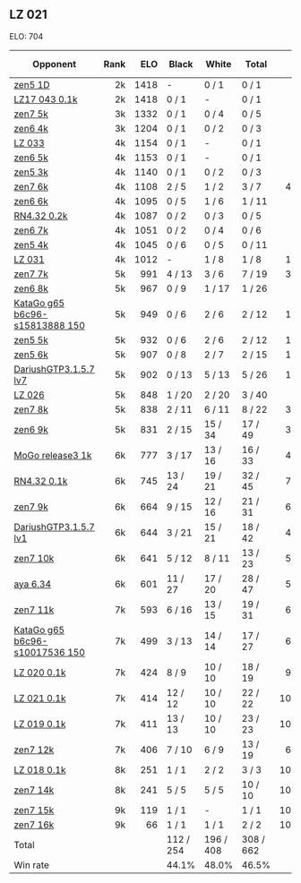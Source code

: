 ## LZ 021 ##

ELO: 704

Opponent | Rank | ELO | Black | White | Total | Win rate
---------|-----:|----:|-------|-------|-------|-------:
[zen5 1D](zen5%201D.md) | 2k | 1418 | - | 0 / 1 | 0 / 1 | 0.0%
[LZ17 043 0.1k](LZ17%20043%200.1k.md) | 2k | 1418 | 0 / 1 | - | 0 / 1 | 0.0%
[zen7 5k](zen7%205k.md) | 3k | 1332 | 0 / 1 | 0 / 4 | 0 / 5 | 0.0%
[zen6 4k](zen6%204k.md) | 3k | 1204 | 0 / 1 | 0 / 2 | 0 / 3 | 0.0%
[LZ 033](LZ%20033.md) | 4k | 1154 | 0 / 1 | - | 0 / 1 | 0.0%
[zen6 5k](zen6%205k.md) | 4k | 1153 | 0 / 1 | - | 0 / 1 | 0.0%
[zen5 3k](zen5%203k.md) | 4k | 1140 | 0 / 1 | 0 / 2 | 0 / 3 | 0.0%
[zen7 6k](zen7%206k.md) | 4k | 1108 | 2 / 5 | 1 / 2 | 3 / 7 | 42.9%
[zen6 6k](zen6%206k.md) | 4k | 1095 | 0 / 5 | 1 / 6 | 1 / 11 | 9.1%
[RN4.32 0.2k](RN4.32%200.2k.md) | 4k | 1087 | 0 / 2 | 0 / 3 | 0 / 5 | 0.0%
[zen6 7k](zen6%207k.md) | 4k | 1051 | 0 / 2 | 0 / 4 | 0 / 6 | 0.0%
[zen5 4k](zen5%204k.md) | 4k | 1045 | 0 / 6 | 0 / 5 | 0 / 11 | 0.0%
[LZ 031](LZ%20031.md) | 4k | 1012 | - | 1 / 8 | 1 / 8 | 12.5%
[zen7 7k](zen7%207k.md) | 5k | 991 | 4 / 13 | 3 / 6 | 7 / 19 | 36.8%
[zen6 8k](zen6%208k.md) | 5k | 967 | 0 / 9 | 1 / 17 | 1 / 26 | 3.8%
[KataGo g65 b6c96-s15813888 150](KataGo%20g65%20b6c96-s15813888%20150.md) | 5k | 949 | 0 / 6 | 2 / 6 | 2 / 12 | 16.7%
[zen5 5k](zen5%205k.md) | 5k | 932 | 0 / 6 | 2 / 6 | 2 / 12 | 16.7%
[zen5 6k](zen5%206k.md) | 5k | 907 | 0 / 8 | 2 / 7 | 2 / 15 | 13.3%
[DariushGTP3.1.5.7 lv7](DariushGTP3.1.5.7%20lv7.md) | 5k | 902 | 0 / 13 | 5 / 13 | 5 / 26 | 19.2%
[LZ 026](LZ%20026.md) | 5k | 848 | 1 / 20 | 2 / 20 | 3 / 40 | 7.5%
[zen7 8k](zen7%208k.md) | 5k | 838 | 2 / 11 | 6 / 11 | 8 / 22 | 36.4%
[zen6 9k](zen6%209k.md) | 5k | 831 | 2 / 15 | 15 / 34 | 17 / 49 | 34.7%
[MoGo release3 1k](MoGo%20release3%201k.md) | 6k | 777 | 3 / 17 | 13 / 16 | 16 / 33 | 48.5%
[RN4.32 0.1k](RN4.32%200.1k.md) | 6k | 745 | 13 / 24 | 19 / 21 | 32 / 45 | 71.1%
[zen7 9k](zen7%209k.md) | 6k | 664 | 9 / 15 | 12 / 16 | 21 / 31 | 67.7%
[DariushGTP3.1.5.7 lv1](DariushGTP3.1.5.7%20lv1.md) | 6k | 644 | 3 / 21 | 15 / 21 | 18 / 42 | 42.9%
[zen7 10k](zen7%2010k.md) | 6k | 641 | 5 / 12 | 8 / 11 | 13 / 23 | 56.5%
[aya 6.34](aya%206.34.md) | 6k | 601 | 11 / 27 | 17 / 20 | 28 / 47 | 59.6%
[zen7 11k](zen7%2011k.md) | 7k | 593 | 6 / 16 | 13 / 15 | 19 / 31 | 61.3%
[KataGo g65 b6c96-s10017536 150](KataGo%20g65%20b6c96-s10017536%20150.md) | 7k | 499 | 3 / 13 | 14 / 14 | 17 / 27 | 63.0%
[LZ 020 0.1k](LZ%20020%200.1k.md) | 7k | 424 | 8 / 9 | 10 / 10 | 18 / 19 | 94.7%
[LZ 021 0.1k](LZ%20021%200.1k.md) | 7k | 414 | 12 / 12 | 10 / 10 | 22 / 22 | 100.0%
[LZ 019 0.1k](LZ%20019%200.1k.md) | 7k | 411 | 13 / 13 | 10 / 10 | 23 / 23 | 100.0%
[zen7 12k](zen7%2012k.md) | 7k | 406 | 7 / 10 | 6 / 9 | 13 / 19 | 68.4%
[LZ 018 0.1k](LZ%20018%200.1k.md) | 8k | 251 | 1 / 1 | 2 / 2 | 3 / 3 | 100.0%
[zen7 14k](zen7%2014k.md) | 8k | 241 | 5 / 5 | 5 / 5 | 10 / 10 | 100.0%
[zen7 15k](zen7%2015k.md) | 9k | 119 | 1 / 1 | - | 1 / 1 | 100.0%
[zen7 16k](zen7%2016k.md) | 9k | 66 | 1 / 1 | 1 / 1 | 2 / 2 | 100.0%
Total | | | 112 / 254 | 196 / 408 | 308 / 662 | 
Win rate| | | 44.1% | 48.0% | 46.5% | 
